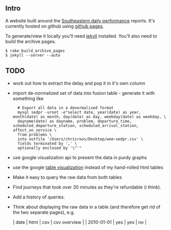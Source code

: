 ## Intro

A website built around the [Southeastern daily performance](http://www.southeasternrailway.co.uk/your-journey/daily-performance/) reports.  It's currently hosted on github using [github pages](http://pages.github.com/).

To generate/view it locally you'll need [jekyll](https://github.com/mojombo/jekyll) installed.  You'll also need to build the archive pages.

    $ rake build_archive_pages
    $ jekyll --server --auto

## TODO

* work out how to extract the delay and pop it in it's own column

* import de-normalized set of data into fusion table - generate it with something like

        # Export all data in a denormalised format
        mysql sedpr -uroot -e"select date, year(date) as year, month(date) as month, day(date) as day, weekday(date) as weekday, \
        dayname(date) as dayname, problem, departure_time, scheduled_departure_station, scheduled_arrival_station, affect_on_service \
        from problems \
        into outfile '/Users/chrisroos/Desktop/wem-sedpr.csv' \
        fields terminated by ',' \
        optionally enclosed by '\"'"
    
* use google visualization api to present the data in purdy graphs

* use the google [table visualization](http://code.google.com/apis/visualization/documentation/gallery/table.html) instead of my hand-rolled html tables

* Make it easy to query the raw data from both tables

* Find journeys that took over 30 minutes as they're refundable (i think).

* Add a history of queries.

* Think about displaying the raw data in a table (and therefore get rid of the two separate pages), e.g.

    | date       | html | csv | csv overview |
    | 2010-01-01 | yes  | yes | no           |